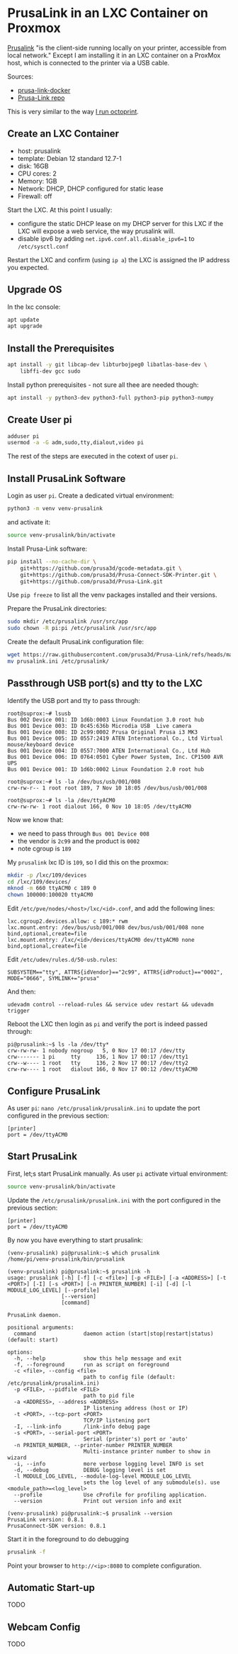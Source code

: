 # PrusaLink in an LXC Container on Proxmox

[Prusalink](https://help.prusa3d.com/article/prusa-connect-and-prusalink-explained_302608#what-is-prusalink)
"is the client-side running locally on your printer, accessible from local
network."  Except I am installing it in an LXC container on a ProxMox host,
which is connected to the printer via a USB cable.

Sources:

* [prusa-link-docker](https://github.com/donslice/prusa-link-docker)
* [Prusa-Link repo](https://github.com/prusa3d/Prusa-Link)

This is very similar to the way [I run octoprint](octoprint.html).

## Create an LXC Container

* host: prusalink
* template: Debian 12 standard 12.7-1
* disk: 16GB
* CPU cores: 2
* Memory: 1GB
* Network: DHCP, DHCP configured for static lease
* Firewall: off

Start the LXC.  At this point I usually:

* configure the static DHCP lease on my DHCP server for this LXC if the LXC
will expose a web service, the way prusalink will.
* disable ipv6 by adding `net.ipv6.conf.all.disable_ipv6=1` to
`/etc/sysctl.conf`

Restart the LXC and confirm (using `ip a`) the LXC is assigned the IP address
you expected.

## Upgrade OS

In the lxc console:
```sh
apt update
apt upgrade
```
## Install the Prerequisites

```sh
apt install -y git libcap-dev libturbojpeg0 libatlas-base-dev \
    libffi-dev gcc sudo
```
Install python prerequisites - not sure all thee are needed though:
```sh
apt install -y python3-dev python3-full python3-pip python3-numpy
```

## Create User pi
```sh
adduser pi
usermod -a -G adm,sudo,tty,dialout,video pi
```

The rest of the steps are executed in the cotext of user `pi`.

## Install PrusaLink Software

Login as user `pi`.  Create a dedicated virtual environment:
```sh
python3 -m venv venv-prusalink
```
and activate it:
```sh
source venv-prusalink/bin/activate
```
Install Prusa-Link software:
```sh
pip install --no-cache-dir \
    git+https://github.com/prusa3d/gcode-metadata.git \
    git+https://github.com/prusa3d/Prusa-Connect-SDK-Printer.git \
    git+https://github.com/prusa3d/Prusa-Link.git
```

Use `pip freeze` to list all the venv packages installed and their versions.

Prepare the PrusaLink directories:
```sh
sudo mkdir /etc/prusalink /usr/src/app
sudo chown -R pi:pi /etc/prusalink /usr/src/app
```
Create the default PrusaLink configuration file:
```sh
wget https://raw.githubusercontent.com/prusa3d/Prusa-Link/refs/heads/master/prusa/link/data/prusalink.ini
mv prusalink.ini /etc/prusalink/
```

## Passthrough USB port(s) and tty to the LXC

Identify the USB port and tty to pass through:
```
root@suprox:~# lsusb
Bus 002 Device 001: ID 1d6b:0003 Linux Foundation 3.0 root hub
Bus 001 Device 003: ID 0c45:636b Microdia USB  Live camera
Bus 001 Device 008: ID 2c99:0002 Prusa Original Prusa i3 MK3
Bus 001 Device 005: ID 0557:2419 ATEN International Co., Ltd Virtual mouse/keyboard device
Bus 001 Device 004: ID 0557:7000 ATEN International Co., Ltd Hub
Bus 001 Device 006: ID 0764:0501 Cyber Power System, Inc. CP1500 AVR UPS
Bus 001 Device 001: ID 1d6b:0002 Linux Foundation 2.0 root hub

root@suprox:~# ls -la /dev/bus/usb/001/008
crw-rw-r-- 1 root root 189, 7 Nov 10 18:05 /dev/bus/usb/001/008

root@suprox:~# ls -la /dev/ttyACM0
crw-rw-rw- 1 root dialout 166, 0 Nov 10 18:05 /dev/ttyACM0
```

Now we know that:

* we need to pass through `Bus 001 Device 008`
* the vendor is `2c99` and the product is `0002`
* note cgroup is `189`

My `prusalink` lxc ID is `109`, so I did this on the proxmox:

```sh
mkdir -p /lxc/109/devices
cd /lxc/109/devices/
mknod -m 660 ttyACM0 c 189 0
chown 100000:100020 ttyACM0
```

Edit `/etc/pve/nodes/<host>/lxc/<id>.conf`, and add the following lines:
```
lxc.cgroup2.devices.allow: c 189:* rwm
lxc.mount.entry: /dev/bus/usb/001/008 dev/bus/usb/001/008 none bind,optional,create=file
lxc.mount.entry: /lxc/<id>/devices/ttyACM0 dev/ttyACM0 none bind,optional,create=file
```

Edit `/etc/udev/rules.d/50-usb.rules`:
```
SUBSYSTEM=="tty", ATTRS{idVendor}=="2c99", ATTRS{idProduct}=="0002", MODE="0666", SYMLINK+="prusa"
```
And then:
```
udevadm control --reload-rules && service udev restart && udevadm trigger
```

Reboot the LXC then login as `pi` and verify the port is indeed passed through:
```
pi@prusalink:~$ ls -la /dev/tty*
crw-rw-rw- 1 nobody nogroup   5, 0 Nov 17 00:17 /dev/tty
crw------- 1 pi     tty     136, 1 Nov 17 00:17 /dev/tty1
crw--w---- 1 root   tty     136, 2 Nov 17 00:17 /dev/tty2
crw-rw---- 1 root   dialout 166, 0 Nov 17 00:12 /dev/ttyACM0
```

## Configure PrusaLink

As user `pi`: `nano /etc/prusalink/prusalink.ini` to update the port configured
in the previous section:
```
[printer]
port = /dev/ttyACM0
```

## Start PrusaLink

First, let;s start PrusaLink manually.  As user `pi` activate virtual
environment:
```sh
source venv-prusalink/bin/activate
```

Update the `/etc/prusalink/prusalink.ini` with the port configured in the
previous section:
```
[printer]
port = /dev/ttyACM0
```

By now you have everything to start prusalink:
```
(venv-prusalink) pi@prusalink:~$ which prusalink
/home/pi/venv-prusalink/bin/prusalink

(venv-prusalink) pi@prusalink:~$ prusalink -h
usage: prusalink [-h] [-f] [-c <file>] [-p <FILE>] [-a <ADDRESS>] [-t <PORT>] [-I] [-s <PORT>] [-n PRINTER_NUMBER] [-i] [-d] [-l MODULE_LOG_LEVEL] [--profile]
                 [--version]
                 [command]

PrusaLink daemon.

positional arguments:
  command               daemon action (start|stop|restart|status) (default: start)

options:
  -h, --help            show this help message and exit
  -f, --foreground      run as script on foreground
  -c <file>, --config <file>
                        path to config file (default: /etc/prusalink/prusalink.ini)
  -p <FILE>, --pidfile <FILE>
                        path to pid file
  -a <ADDRESS>, --address <ADDRESS>
                        IP listening address (host or IP)
  -t <PORT>, --tcp-port <PORT>
                        TCP/IP listening port
  -I, --link-info       /link-info debug page
  -s <PORT>, --serial-port <PORT>
                        Serial (printer's) port or 'auto'
  -n PRINTER_NUMBER, --printer-number PRINTER_NUMBER
                        Multi-instance printer number to show in wizard
  -i, --info            more verbose logging level INFO is set
  -d, --debug           DEBUG logging level is set
  -l MODULE_LOG_LEVEL, --module-log-level MODULE_LOG_LEVEL
                        sets the log level of any submodule(s). use <module_path>=<log_level>
  --profile             Use cProfile for profiling application.
  --version             Print out version info and exit

(venv-prusalink) pi@prusalink:~$ prusalink --version
PrusaLink version: 0.8.1
PrusaConnect-SDK version: 0.8.1
```

Start it in the foreground to do debugging
```sh
prusalink -f
```

Point your browser to `http://<ip>:8080` to complete configuration.

## Automatic Start-up

TODO

## Webcam Config

TODO
